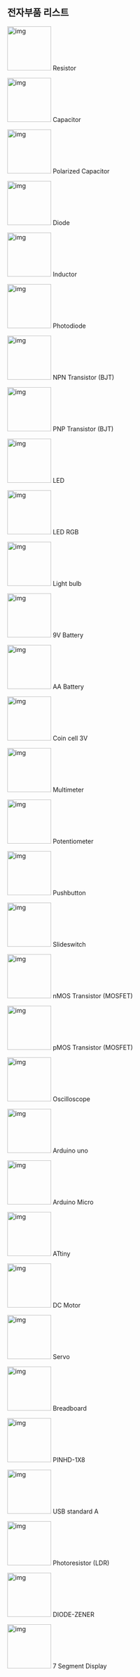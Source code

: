 ## 전자부품 리스트

<img src="http://s3-us-west-1.amazonaws.com/123d-circuits-symbols/schematic_symbol_4255_thumb.png" alt="img" style="width: 100px;"/> Resistor

<img src="http://s3-us-west-1.amazonaws.com/123d-circuits-symbols/schematic_symbol_4258_thumb.png" alt="img" style="width: 100px;"/> Capacitor

<img src="http://s3-us-west-1.amazonaws.com/123d-circuits-symbols/schematic_symbol_4259_thumb.png" alt="img" style="width: 100px;"/> Polarized Capacitor

<img src="http://s3-us-west-1.amazonaws.com/123d-circuits-symbols/schematic_symbol_4266_thumb.png" alt="img" style="width: 100px;"/> Diode

<img src="http://s3-us-west-1.amazonaws.com/123d-circuits-symbols/schematic_symbol_4257_thumb.png" alt="img" style="width: 100px;"/> Inductor

<img src="http://s3-us-west-1.amazonaws.com/123d-circuits-symbols/schematic_symbol_14368_thumb.png" alt="img" style="width: 100px;"/> Photodiode

<img src="http://s3-us-west-1.amazonaws.com/123d-circuits-symbols/schematic_symbol_4262_thumb.png" alt="img" style="width: 100px;"/> NPN Transistor (BJT)

<img src="http://s3-us-west-1.amazonaws.com/123d-circuits-symbols/schematic_symbol_4263_thumb.png" alt="img" style="width: 100px;"/> PNP Transistor (BJT)

<img src="http://s3-us-west-1.amazonaws.com/123d-circuits-symbols/schematic_symbol_9042_thumb.png" alt="img" style="width: 100px;"/> LED

<img src="http://s3-us-west-1.amazonaws.com/123d-circuits-symbols/schematic_symbol_9043_thumb.png" alt="img" style="width: 100px;"/> LED RGB

<img src="http://s3-us-west-1.amazonaws.com/123d-circuits-symbols/schematic_symbol_14358_thumb.png" alt="img" style="width: 100px;"/> Light bulb

<img src="http://s3-us-west-1.amazonaws.com/123d-circuits-symbols/schematic_symbol_4274_thumb.png" alt="img" style="width: 100px;"/> 9V Battery

<img src="http://s3-us-west-1.amazonaws.com/123d-circuits-symbols/schematic_symbol_14372_thumb.png" alt="img" style="width: 100px;"/> AA Battery

<img src="http://s3-us-west-1.amazonaws.com/123d-circuits-symbols/schematic_symbol_14371_thumb.png" alt="img" style="width: 100px;"/> Coin cell 3V

<img src="http://s3-us-west-1.amazonaws.com/123d-circuits-symbols/schematic_symbol_12945_thumb.png" alt="img" style="width: 100px;"/> Multimeter

<img src="http://s3-us-west-1.amazonaws.com/123d-circuits-symbols/schematic_symbol_4256_thumb.png" alt="img" style="width: 100px;"/> Potentiometer

<img src="http://s3-us-west-1.amazonaws.com/123d-circuits-symbols/schematic_symbol_4260_thumb.png" alt="img" style="width: 100px;"/> Pushbutton

<img src="http://s3-us-west-1.amazonaws.com/123d-circuits-symbols/schematic_symbol_4261_thumb.png" alt="img" style="width: 100px;"/> Slideswitch

<img src="http://s3-us-west-1.amazonaws.com/123d-circuits-symbols/schematic_symbol_4264_thumb.png" alt="img" style="width: 100px;"/> nMOS Transistor (MOSFET)

<img src="http://s3-us-west-1.amazonaws.com/123d-circuits-symbols/schematic_symbol_12944_thumb.png" alt="img" style="width: 100px;"/> pMOS Transistor (MOSFET)

<img src="http://s3-us-west-1.amazonaws.com/123d-circuits-symbols/schematic_symbol_45480_thumb.png" alt="img" style="width: 100px;"/> Oscilloscope

<img src="http://s3-us-west-1.amazonaws.com/123d-circuits-symbols/schematic_symbol_4286_thumb.png" alt="img" style="width: 100px;"/> Arduino uno

<img src="http://s3-us-west-1.amazonaws.com/123d-circuits-symbols/schematic_symbol_10318_thumb.png" alt="img" style="width: 100px;"/> Arduino Micro

<img src="http://s3-us-west-1.amazonaws.com/123d-circuits-symbols/schematic_symbol_10930_thumb.png" alt="img" style="width: 100px;"/> ATtiny

<img src="http://s3-us-west-1.amazonaws.com/123d-circuits-symbols/schematic_symbol_4271_thumb.png" alt="img" style="width: 100px;"/> DC Motor

<img src="http://s3-us-west-1.amazonaws.com/123d-circuits-symbols/schematic_symbol_4273_thumb.png" alt="img" style="width: 100px;"/> Servo

<img src="http://s3-us-west-1.amazonaws.com/123d-circuits-symbols/schematic_symbol_4285_thumb.png" alt="img" style="width: 100px;"/> Breadboard

<img src="http://s3-us-west-1.amazonaws.com/123d-circuits-symbols/schematic_symbol_12171_thumb.png" alt="img" style="width: 100px;"/> PINHD-1X8

<img src="http://s3-us-west-1.amazonaws.com/123d-circuits-symbols/schematic_symbol_11938_thumb.png" alt="img" style="width: 100px;"/> USB standard A

<img src="http://s3-us-west-1.amazonaws.com/123d-circuits-symbols/schematic_symbol_14328_thumb.png" alt="img" style="width: 100px;"/> Photoresistor (LDR)

<img src="http://s3-us-west-1.amazonaws.com/123d-circuits-symbols/schematic_symbol_4266_thumb.png" alt="img" style="width: 100px;"/> DIODE-ZENER

<img src="http://s3-us-west-1.amazonaws.com/123d-circuits-symbols/schematic_symbol_4279_thumb.png" alt="img" style="width: 100px;"/> 7 Segment Display

